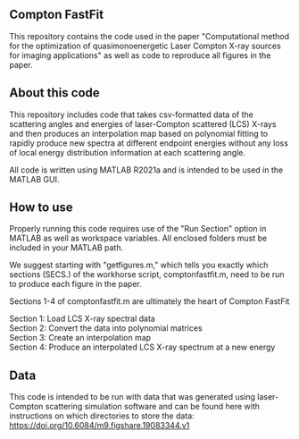 ## Compton FastFit
This repository contains the code used in the paper "Computational method for the optimization of quasimonoenergetic Laser Compton X-ray sources for imaging applications" as well as code to reproduce all figures in the paper.

## About this code
This repository includes code that takes csv-formatted data of the scattering angles and energies of laser-Compton scattered (LCS) X-rays and then produces an interpolation map based on polynomial fitting to rapidly produce new spectra at different endpoint energies without any loss of local energy distribution information at each scattering angle.

All code is written using MATLAB R2021a and is intended to be used in the MATLAB GUI.

## How to use
Properly running this code requires use of the "Run Section" option in MATLAB as well as workspace variables. All enclosed folders must be included in your MATLAB path.

We suggest starting with "getfigures.m," which tells you exactly which sections (SECS.) of the workhorse script, comptonfastfit.m, need to be run to produce each figure in the paper.

Sections 1-4 of comptonfastfit.m are ultimately the heart of Compton FastFit <br>

Section 1: Load LCS X-ray spectral data <br>
Section 2: Convert the data into polynomial matrices <br>
Section 3: Create an interpolation map <br>
Section 4: Produce an interpolated LCS X-ray spectrum at a new energy <br>

## Data

This code is intended to be run with data that was generated using laser-Compton scattering simulation software and can be found here with instructions on which directories to store the data: https://doi.org/10.6084/m9.figshare.19083344.v1
